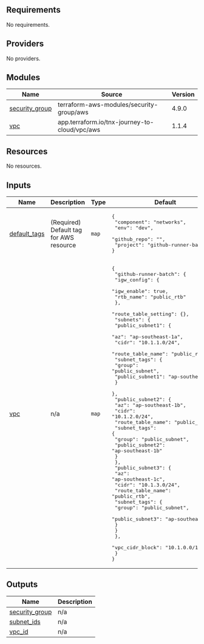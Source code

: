 <!-- BEGIN_TF_DOCS -->
## Requirements

No requirements.

## Providers

No providers.

## Modules

| Name | Source | Version |
|------|--------|---------|
| <a name="module_security_group"></a> [security\_group](#module\_security\_group) | terraform-aws-modules/security-group/aws | 4.9.0 |
| <a name="module_vpc"></a> [vpc](#module\_vpc) | app.terraform.io/tnx-journey-to-cloud/vpc/aws | 1.1.4 |

## Resources

No resources.

## Inputs

| Name | Description | Type | Default | Required |
|------|-------------|------|---------|:--------:|
| <a name="input_default_tags"></a> [default\_tags](#input\_default\_tags) | (Required) Default tag for AWS resource | `map` | <pre>{<br>  "component": "networks",<br>  "env": "dev",<br>  "github_repo": "",<br>  "project": "github-runner-batch"<br>}</pre> | no |
| <a name="input_vpc"></a> [vpc](#input\_vpc) | n/a | `map` | <pre>{<br>  "github-runner-batch": {<br>    "igw_config": {<br>      "igw_enable": true,<br>      "rtb_name": "public_rtb"<br>    },<br>    "route_table_setting": {},<br>    "subnets": {<br>      "public_subnet1": {<br>        "az": "ap-southeast-1a",<br>        "cidr": "10.1.1.0/24",<br>        "route_table_name": "public_rtb",<br>        "subnet_tags": {<br>          "group": "public_subnet",<br>          "public_subnet1": "ap-southeast-1a"<br>        }<br>      },<br>      "public_subnet2": {<br>        "az": "ap-southeast-1b",<br>        "cidr": "10.1.2.0/24",<br>        "route_table_name": "public_rtb",<br>        "subnet_tags": {<br>          "group": "public_subnet",<br>          "public_subnet2": "ap-southeast-1b"<br>        }<br>      },<br>      "public_subnet3": {<br>        "az": "ap-southeast-1c",<br>        "cidr": "10.1.3.0/24",<br>        "route_table_name": "public_rtb",<br>        "subnet_tags": {<br>          "group": "public_subnet",<br>          "public_subnet3": "ap-southeast-1c"<br>        }<br>      }<br>    },<br>    "vpc_cidr_block": "10.1.0.0/16"<br>  }<br>}</pre> | no |

## Outputs

| Name | Description |
|------|-------------|
| <a name="output_security_group"></a> [security\_group](#output\_security\_group) | n/a |
| <a name="output_subnet_ids"></a> [subnet\_ids](#output\_subnet\_ids) | n/a |
| <a name="output_vpc_id"></a> [vpc\_id](#output\_vpc\_id) | n/a |
<!-- END_TF_DOCS -->